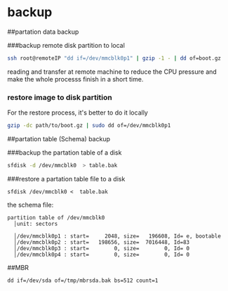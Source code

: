 # backup
##partation data backup

###backup remote disk partition to local
``` sh
ssh root@remoteIP "dd if=/dev/mmcblk0p1" | gzip -1 - | dd of=boot.gz
```
reading and transfer at remote machine to reduce the CPU pressure and make the whole processs finish in a short time.

### restore image to disk partition
For the restore process, it's better to do it locally
``` sh
gzip -dc path/to/boot.gz | sudo dd of=/dev/mmcblk0p1
```

##partation table (Schema) backup

###backup the partation table of a disk
```bash
sfdisk -d /dev/mmcblk0  > table.bak
```
###restore a partation table file to a disk
```
sfdisk /dev/mmcblk0 <  table.bak
```
the schema file:
```
partition table of /dev/mmcblk0
  │unit: sectors

  │/dev/mmcblk0p1 : start=     2048, size=   196608, Id= e, bootable
  │/dev/mmcblk0p2 : start=   198656, size=  7016448, Id=83
  │/dev/mmcblk0p3 : start=        0, size=        0, Id= 0
  │/dev/mmcblk0p4 : start=        0, size=        0, Id= 0
```
##MBR
```
dd if=/dev/sda of=/tmp/mbrsda.bak bs=512 count=1
```
